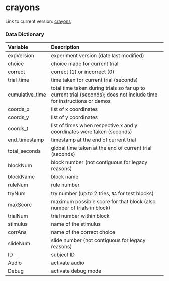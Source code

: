 # crayons

Link to current version: [crayons](https://intr-eeg.github.io/crayons/)

### Data Dictionary

Variable         | Description
:--------------- | :-----------------------------------------------------------
expVersion       | experiment version (date last modified)
choice           | choice made for current trial
correct          | correct (1) or incorrect (0)
trial\_time      | time taken for current trial (seconds)
cumulative\_time | total time taken during trials so far up to current trial (seconds); does not include time for instructions or demos
coords\_x        | list of x coordinates
coords\_y        | list of y coordinates
coords\_t        | list of times when respective x and y coordinates were taken (seconds)
end\_timestamp   | timestamp at the end of current trial
total\_seconds   | global time taken at the end of current trial (seconds)
blockNum         | block number (not contiguous for legacy reasons)
blockName        | block name
ruleNum          | rule number
tryNum           | try number (up to 2 tries, `NA` for test blocks)
maxScore         | maximum possible score for that block (also number of trials in block)
trialNum         | trial number within block
stimulus         | name of the stimulus
corrAns          | name of the correct choice
slideNum         | slide number (not contiguous for legacy reasons)
ID               | subject ID
Audio            | activate audio
Debug            | activate debug mode

